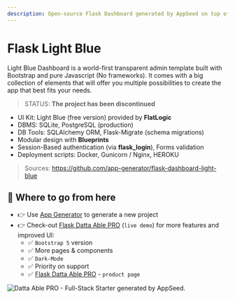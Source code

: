 ```yaml
---
description: Open-source Flask Dashboard generated by AppSeed on top of Light Blue Design
---
```


# Flask Light Blue

Light Blue Dashboard is a world-first transparent admin template built with Bootstrap and pure Javascript (No frameworks). It comes with a big collection of elements that will offer you multiple possibilities to create the app that best fits your needs.

> STATUS: **The project has been discontinued**

* UI Kit: Light Blue (free version) provided by **FlatLogic**
* DBMS: SQLite, PostgreSQL (production)
* DB Tools: SQLAlchemy ORM, Flask-Migrate (schema migrations)
* Modular design with **Blueprints**
* Session-Based authentication (via **flask\_login**), Forms validation
* Deployment scripts: Docker, Gunicorn / Nginx, HEROKU

> Sources: https://github.com/app-generator/flask-dashboard-light-blue


## 🚀 Where to go from here

* 👉 Use [App Generator](https://appseed.us/generator/) to generate a new project
* 👉 Check-out [Flask Datta Able PRO](https://flask-datta-able-pro.appseed-srv1.com/) (`live demo`) for more features and improved UI:
  * ✅ `Bootstrap 5` version
  * ✅ More pages & components
  * ✅ `Dark-Mode`
  * ✅ Priority on support
  * ✅ [Flask Datta Able PRO](https://appseed.us/product/datta-able-pro/flask/) - `product page`

![Datta Able PRO - Full-Stack Starter generated by AppSeed.](https://user-images.githubusercontent.com/51070104/170474361-a58da82b-fff9-4a59-81a8-7ab99f478f48.png)
